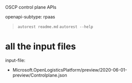 OSCP control plane APIs

openapi-subtype: rpaas

> `autorest readme.md`
> `autorest --help`

# all the input files
input-file:
  - Microsoft.OpenLogisticsPlatform/preview/2020-06-01-preview/Controlplane.json
